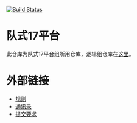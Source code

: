 [![Build Status](https://magnum.travis-ci.com/ThomasLee969/teamstyle17.svg?token=zn12U4RE55Mq67yBmzAm)](https://magnum.travis-ci.com/ThomasLee969/teamstyle17)

# 队式17平台

此仓库为队式17平台组所用仓库，逻辑组仓库在[这里](https://github.com/EESAST/teamstyle17-core)。

# 外部链接

* [规则](https://github.com/EESAST/teamstyle17-core/blob/master/rule.md)
* [通讯录](https://github.com/EESAST/teamstyle17/wiki/%E9%80%9A%E8%AE%AF%E5%BD%95)
* [提交要求](https://github.com/EESAST/teamstyle17/blob/master/CONTRIBUTING.md)
